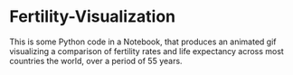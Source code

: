 # Fertility-Visualization
This is some Python code in a Notebook, that produces an animated gif visualizing a comparison of fertility rates and life expectancy across most countries the world, over a period of 55 years.
